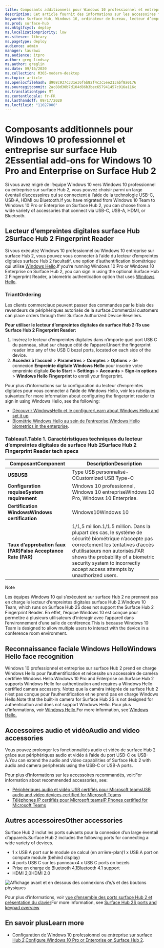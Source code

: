 ```yaml
---
title: Composants additionnels pour Windows 10 professionnel et entreprise sur surface Hub 2
description: Cet article fournit des informations sur les accessoires facultatifs que vous pouvez utiliser avec Windows 10 professionnel ou Enterprise sur surface Hub 2.
keywords: Surface Hub, Windows 10, ordinateur de bureau, lecteur d’empreintes digitales, Windows Hello
ms.prod: surface-hub
ms.mktglfcycl: deploy
ms.localizationpriority: low
ms.sitesec: library
ms.pagetype: deploy
audience: admin
manager: laurawi
ms.audience: itpro
author: greg-lindsay
ms.author: greglin
ms.date: 09/16/2020
ms.collection: M365-modern-desktop
ms.topic: article
ms.openlocfilehash: d908c937c331e36f6b82f4c3c5ee213abf8a0176
ms.sourcegitcommit: 2ac88d30b7d104d86b3bec657941457c916a116c
ms.translationtype: MT
ms.contentlocale: fr-FR
ms.lasthandoff: 09/17/2020
ms.locfileid: "11027000"
---
```

# <span data-ttu-id="35cb1-104">Composants additionnels pour Windows 10 professionnel et entreprise sur surface Hub 2</span><span class="sxs-lookup"><span data-stu-id="35cb1-104">Essential add-ons for Windows 10 Pro and Enterprise on Surface Hub 2</span></span>

<span data-ttu-id="35cb1-105">Si vous avez migré de l’équipe Windows 10 vers Windows 10 professionnel ou entreprise sur surface Hub 2, vous pouvez choisir parmi un large éventail d’accessoires qui se connectent à l’aide de la technologie USB-C, USB-A, HDMI ou Bluetooth.</span><span class="sxs-lookup"><span data-stu-id="35cb1-105">If you have migrated from Windows 10 Team to Windows 10 Pro or Enterprise on Surface Hub 2, you can choose from a wide variety of accessories that connect via USB-C, USB-A, HDMI, or Bluetooth.</span></span> 

## <span data-ttu-id="35cb1-106">Lecteur d’empreintes digitales surface Hub 2</span><span class="sxs-lookup"><span data-stu-id="35cb1-106">Surface Hub 2 Fingerprint Reader</span></span>

<span data-ttu-id="35cb1-107">Si vous exécutez Windows 10 professionnel ou Windows 10 entreprise sur surface Hub 2, vous pouvez vous connecter à l’aide du lecteur d’empreintes digitales surface Hub 2 facultatif, une option d’authentification biométrique qui utilise [Windows Hello](https://docs.microsoft.com/windows-hardware/design/device-experiences/windows-hello).</span><span class="sxs-lookup"><span data-stu-id="35cb1-107">If you’re running Windows 10 Pro or Windows 10 Enterprise on Surface Hub 2, you can sign in using the optional Surface Hub 2 Fingerprint Reader, a biometric authentication option that uses [Windows Hello](https://docs.microsoft.com/windows-hardware/design/device-experiences/windows-hello).</span></span>

### <span data-ttu-id="35cb1-108">Triant</span><span class="sxs-lookup"><span data-stu-id="35cb1-108">Ordering</span></span>

<span data-ttu-id="35cb1-109">Les clients commerciaux peuvent passer des commandes par le biais des revendeurs de périphériques autorisés de la surface.</span><span class="sxs-lookup"><span data-stu-id="35cb1-109">Commercial customers can place orders through their Surface Authorized Device Resellers.</span></span>

**<span data-ttu-id="35cb1-110">Pour utiliser le lecteur d’empreintes digitales de surface Hub 2:</span><span class="sxs-lookup"><span data-stu-id="35cb1-110">To use Surface Hub 2 Fingerprint Reader:</span></span>**

1. <span data-ttu-id="35cb1-111">Insérez le lecteur d’empreintes digitales dans n’importe quel port USB C du panneau, situé sur chaque côté de l’appareil.</span><span class="sxs-lookup"><span data-stu-id="35cb1-111">Insert the fingerprint reader into any of the USB C bezel ports, located on each side of the device.</span></span>
2. <span data-ttu-id="35cb1-112">**Accédez à l’accueil**  >  **Paramètres**  >  **Comptes**  >  **Options**  >  de connexion **Empreinte digitale Windows Hello** pour inscrire votre empreinte digitale.</span><span class="sxs-lookup"><span data-stu-id="35cb1-112">**Go to Start** > **Settings** > **Accounts** > **Sign-in options** > **Windows Hello Fingerprint** to enroll your fingerprint.</span></span>

<span data-ttu-id="35cb1-113">Pour plus d’informations sur la configuration du lecteur d’empreintes digitales pour vous connecter à l’aide de Windows Hello, voir les rubriques suivantes:</span><span class="sxs-lookup"><span data-stu-id="35cb1-113">For more information about configuring the fingerprint reader to sign in using Windows Hello, see the following:</span></span>

- [<span data-ttu-id="35cb1-114">Découvrir WindowsHello et le configurer</span><span class="sxs-lookup"><span data-stu-id="35cb1-114">Learn about Windows Hello and set it up</span></span>](https://support.microsoft.com/help/4028017/windows-learn-about-windows-hello-and-set-it-up)
- <span data-ttu-id="35cb1-115">[Biométrie Windows Hello au sein de l’entreprise](https://docs.microsoft.com/windows/security/identity-protection/hello-for-business/hello-biometrics-in-enterprise).</span><span class="sxs-lookup"><span data-stu-id="35cb1-115">[Windows Hello biometrics in the enterprise](https://docs.microsoft.com/windows/security/identity-protection/hello-for-business/hello-biometrics-in-enterprise).</span></span>

  
### <span data-ttu-id="35cb1-116">Tableau1.</span><span class="sxs-lookup"><span data-stu-id="35cb1-116">Table 1.</span></span> <span data-ttu-id="35cb1-117">Caractéristiques techniques du lecteur d’empreintes digitales de surface Hub 2</span><span class="sxs-lookup"><span data-stu-id="35cb1-117">Surface Hub 2 Fingerprint Reader tech specs</span></span>


| <span data-ttu-id="35cb1-118">Composant</span><span class="sxs-lookup"><span data-stu-id="35cb1-118">Component</span></span>                       | <span data-ttu-id="35cb1-119">Description</span><span class="sxs-lookup"><span data-stu-id="35cb1-119">Description</span></span>                                                                                                                          |
| ------------------------------- | ------------------------------------------------------------------------------------------------------------------------------------ |
| **<span data-ttu-id="35cb1-120">USB</span><span class="sxs-lookup"><span data-stu-id="35cb1-120">USB</span></span>**                         | <span data-ttu-id="35cb1-121">Type USB personnalisé-C</span><span class="sxs-lookup"><span data-stu-id="35cb1-121">Customized USB Type-C</span></span>                                                                                                           |
| **<span data-ttu-id="35cb1-122">Configuration requise</span><span class="sxs-lookup"><span data-stu-id="35cb1-122">System requirement</span></span>**          | <span data-ttu-id="35cb1-123">Windows 10 professionnel, Windows 10 entreprise</span><span class="sxs-lookup"><span data-stu-id="35cb1-123">Windows 10 Pro, Windows 10 Enterprise.</span></span>                                                                                               |
| **<span data-ttu-id="35cb1-124">Certification Windows</span><span class="sxs-lookup"><span data-stu-id="35cb1-124">Windows certification</span></span>**       | <span data-ttu-id="35cb1-125">Windows10</span><span class="sxs-lookup"><span data-stu-id="35cb1-125">Windows 10</span></span>                                                                                                                           |
| **<span data-ttu-id="35cb1-126">Taux d’approbation faux (FAR)</span><span class="sxs-lookup"><span data-stu-id="35cb1-126">False Acceptance Rate (FAR)</span></span>** | <span data-ttu-id="35cb1-127">1/1,5 million.</span><span class="sxs-lookup"><span data-stu-id="35cb1-127">1/1.5 million.</span></span> <span data-ttu-id="35cb1-128">Dans la plupart des cas, le système de sécurité biométrique n’accepte pas correctement les tentatives d’accès d’utilisateurs non autorisés.</span><span class="sxs-lookup"><span data-stu-id="35cb1-128">FAR shows the probability of a biometric security system to incorrectly accept access attempts by unauthorized users.</span></span> |


> [!NOTE]
> <span data-ttu-id="35cb1-129">Les équipes Windows 10 qui s’exécutent sur surface Hub 2 ne prennent pas en charge le lecteur d’empreintes digitales surface Hub 2.</span><span class="sxs-lookup"><span data-stu-id="35cb1-129">Windows 10 Team, which runs on Surface Hub 2S does not support the Surface Hub 2 Fingerprint Reader.</span></span> <span data-ttu-id="35cb1-130">En effet, l’équipe Windows 10 est conçue pour permettre à plusieurs utilisateurs d’interagir avec l’appareil dans l’environnement d’une salle de conférence.</span><span class="sxs-lookup"><span data-stu-id="35cb1-130">This is because Windows 10 Team is designed to allow multiple users to interact with the device in a conference room environment.</span></span> 
 
## <span data-ttu-id="35cb1-131">Reconnaissance faciale Windows Hello</span><span class="sxs-lookup"><span data-stu-id="35cb1-131">Windows Hello face recognition</span></span>

<span data-ttu-id="35cb1-132">Windows 10 professionnel et entreprise sur surface Hub 2 prend en charge Windows Hello pour l’authentification et nécessite un accessoire de caméra certifiée Windows Hello.</span><span class="sxs-lookup"><span data-stu-id="35cb1-132">Windows 10 Pro and Enterprise on Surface Hub 2 supports Windows Hello for authentication and requires a Windows Hello certified camera accessory.</span></span> <span data-ttu-id="35cb1-133">Notez que la caméra intégrée de surface Hub 2 n’est pas conçue pour l’authentification et ne prend pas en charge Windows Hello.</span><span class="sxs-lookup"><span data-stu-id="35cb1-133">Note that the built-in camera for Surface Hub 2S is not designed for authentication and does not support Windows Hello.</span></span> <span data-ttu-id="35cb1-134">Pour plus d’informations, voir [Windows Hello.](https://docs.microsoft.com/windows-hardware/design/device-experiences/windows-hello)</span><span class="sxs-lookup"><span data-stu-id="35cb1-134">For more information, see [Windows Hello.](https://docs.microsoft.com/windows-hardware/design/device-experiences/windows-hello)</span></span>


## <span data-ttu-id="35cb1-135">Accessoires audio et vidéo</span><span class="sxs-lookup"><span data-stu-id="35cb1-135">Audio and video accessories</span></span>

<span data-ttu-id="35cb1-136">Vous pouvez prolonger les fonctionnalités audio et vidéo de surface Hub 2 grâce aux périphériques audio et vidéo à l’aide du port USB-C ou USB-A.</span><span class="sxs-lookup"><span data-stu-id="35cb1-136">You can extend the audio and video capabilities of Surface Hub 2 with audio and camera peripherals using the USB-C or USB-A ports.</span></span>

<span data-ttu-id="35cb1-137">Pour plus d’informations sur les accessoires recommandés, voir:</span><span class="sxs-lookup"><span data-stu-id="35cb1-137">For information about recommended accessories, see:</span></span>

- [<span data-ttu-id="35cb1-138">Périphériques audio et vidéo USB certifiés pour Microsoft teams</span><span class="sxs-lookup"><span data-stu-id="35cb1-138">USB audio and video devices certified for Microsoft Teams</span></span>](https://docs.microsoft.com/microsoftteams/devices/usb-devices)
- [<span data-ttu-id="35cb1-139">Téléphones IP certifiés pour Microsoft teams</span><span class="sxs-lookup"><span data-stu-id="35cb1-139">IP Phones certified for Microsoft Teams</span></span>](https://docs.microsoft.com/microsoftteams/devices/teams-ip-phones)



## <span data-ttu-id="35cb1-140">Autres accessoires</span><span class="sxs-lookup"><span data-stu-id="35cb1-140">Other accessories</span></span>
<span data-ttu-id="35cb1-141">Surface Hub 2 inclut les ports suivants pour la connexion d’un large éventail d’appareils.</span><span class="sxs-lookup"><span data-stu-id="35cb1-141">Surface Hub 2 includes the following ports for connecting a wide variety of devices.</span></span> 

- <span data-ttu-id="35cb1-142">1 x USB A port sur le module de calcul (en arrière-plan)</span><span class="sxs-lookup"><span data-stu-id="35cb1-142">1 x USB A port on compute module (behind display)</span></span>
- <span data-ttu-id="35cb1-143">4 ports USB C sur les panneaux</span><span class="sxs-lookup"><span data-stu-id="35cb1-143">4 x USB C ports on bezels</span></span>
- <span data-ttu-id="35cb1-144">Prise en charge de Bluetooth 4,1</span><span class="sxs-lookup"><span data-stu-id="35cb1-144">Bluetooth 4.1 support</span></span>
- <span data-ttu-id="35cb1-145">HDMI 2,0</span><span class="sxs-lookup"><span data-stu-id="35cb1-145">HDMI 2.0</span></span>

 ![Affichage avant et en dessous des connexions d’e/s et des boutons physiques](images/hub2s-schematic.png)

<span data-ttu-id="35cb1-147">Pour plus d’informations, voir [vue d’ensemble des ports surface Hub 2 et présentation du clavier](surface-hub-2s-port-keypad-overview.md)</span><span class="sxs-lookup"><span data-stu-id="35cb1-147">For more information, see [Surface Hub 2S ports and keypad overview](surface-hub-2s-port-keypad-overview.md)</span></span>


## <span data-ttu-id="35cb1-148">En savoir plus</span><span class="sxs-lookup"><span data-stu-id="35cb1-148">Learn more</span></span>

- <span data-ttu-id="35cb1-149">[Configuration de Windows 10 professionnel ou entreprise sur surface Hub 2](surface-hub-2-post-install.md).</span><span class="sxs-lookup"><span data-stu-id="35cb1-149">[Configure Windows 10 Pro or Enterprise on Surface Hub 2](surface-hub-2-post-install.md).</span></span>
